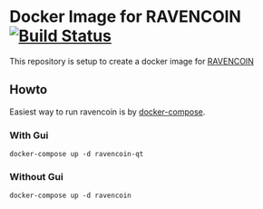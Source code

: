 # Docker Image for RAVENCOIN [![Build Status](https://travis-ci.org/f-u-z-z-l-e/docker-ravencoin.svg?branch=master)](https://travis-ci.org/f-u-z-z-l-e/docker-ravencoin)

This repository is setup to create a docker image for [RAVENCOIN](https://ravencoin.org/)

## Howto

Easiest way to run ravencoin is by [docker-compose](https://docs.docker.com/compose/).

### With Gui
```docker-compose up -d ravencoin-qt```

### Without Gui
```docker-compose up -d ravencoin```